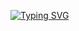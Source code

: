 [![Typing SVG](https://readme-typing-svg.herokuapp.com/?lines=Hi+There)](https://git.io/typing-svg)


